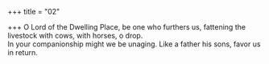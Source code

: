 +++
title = "02"

+++
O Lord of the Dwelling Place, be one who furthers us, fattening the  livestock with cows, with horses, o drop.  
In your companionship might we be unaging. Like a father his sons,  favor us in return.  